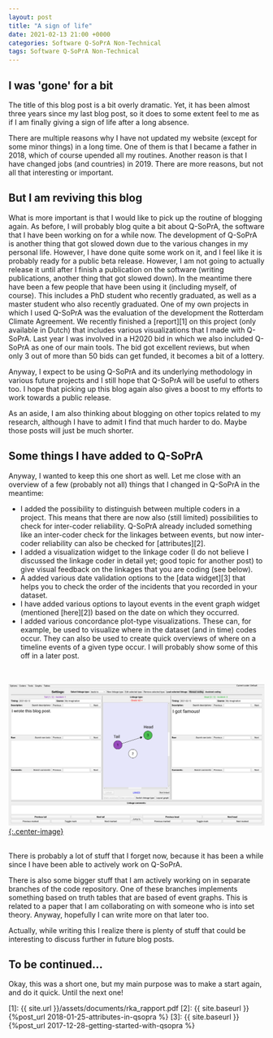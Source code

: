 ```yaml
---
layout: post
title: "A sign of life"
date: 2021-02-13 21:00 +0000
categories: Software Q-SoPrA Non-Technical
tags: Software Q-SoPrA Non-Technical
---
```


## I was 'gone' for a bit
The title of this blog post is a bit overly dramatic. 
Yet, it has been almost three years since my last blog post, so it does to some extent feel to me as if I am finally giving a sign of life after a long absence. 

There are multiple reasons why I have not updated my website (except for some minor things) in a long time. 
One of them is that I became a father in 2018, which of course upended all my routines. 
Another reason is that I have changed jobs (and countries) in 2019. 
There are more reasons, but not all that interesting or important.

## But I am reviving this blog
What is more important is that I would like to pick up the routine of blogging again. 
As before, I will probably blog quite a bit about Q-SoPrA, the software that I have been working on for a while now. 
The development of Q-SoPrA is another thing that got slowed down due to the various changes in my personal life. 
However, I have done quite some work on it, and I feel like it is probably ready for a public beta release. 
However, I am not going to actually release it until after I finish a publication on the software (writing publications, another thing that got slowed down).
In the meantime there have been a few people that have been using it (including myself, of course). 
This includes a PhD student who recently graduated, as well as a master student who also recently graduated. 
One of my own projects in which I used Q-SoPrA was the evaluation of the development the Rotterdam Climate Agreement. 
We recently finished a [report][1] on this project (only available in Dutch) that includes various visualizations that I made with Q-SoPrA.
Last year I was involved in a H2020 bid in which we also included Q-SoPrA as one of our main tools.
The bid got excellent reviews, but when only 3 out of more than 50 bids can get funded, it becomes a bit of a lottery.

Anyway, I expect to be using Q-SoPrA and its underlying methodology in various future projects and I still hope that Q-SoPrA will be useful to others too.
I hope that picking up this blog again also gives a boost to my efforts to work towards a public release.

As an aside, I am also thinking about blogging on other topics related to my research, although I have to admit I find that much harder to do.
Maybe those posts will just be much shorter.

## Some things I have added to Q-SoPrA
Anyway, I wanted to keep this one short as well. 
Let me close with an overview of a few (probably not all) things that I changed in Q-SoPrA in the meantime:

* I added the possibility to distinguish between multiple coders in a project. 
This means that there are now also (still limited) possibilities to check for inter-coder reliability.
Q-SoPrA already included something like an inter-coder check for the linkages between events, but now inter-coder reliability can also be checked for [attributes][2].
* I added a visualization widget to the linkage coder (I do not believe I discussed the linkage coder in detail yet; good topic for another post) to give visual feedback on the linkages that you are coding (see below).
* A added various date validation options to the [data widget][3] that helps you to check the order of the incidents that you recorded in your dataset.
* I have added various options to layout events in the event graph widget (mentioned [here][2]) based on the date on which they occurred.
* I added various concordance plot-type visualizations. 
These can, for example, be used to visualize where in the dataset (and in time) codes occur. 
They can also be used to create quick overviews of where on a timeline events of a given type occur. 
I will probably show some of this off in a later post.

<br><br>[![Visual Feedback in the Linkage Coder](/assets/posts/a-sign-of-life/visual_feedback.png){:.center-image}](/assets/posts/a-sign-of-life/visual_feedback.png)<br><br>

There is probably a lot of stuff that I forget now, because it has been a while since I have been able to actively work on Q-SoPrA.

There is also some bigger stuff that I am actively working on in separate branches of the code repository. 
One of these branches implements something based on truth tables that are based of event graphs. 
This is related to a paper that I am collaborating on with someone who is into set theory.
Anyway, hopefully I can write more on that later too.

Actually, while writing this I realize there is plenty of stuff that could be interesting to discuss further in future blog posts. 

## To be continued...
Okay, this was a short one, but my main purpose was to make a start again, and do it quick. Until the next one!

[1]: {{ site.url }}/assets/documents/rka_rapport.pdf 
[2]: {{ site.baseurl }}{%post_url 2018-01-25-attributes-in-qsopra %}
[3]: {{ site.baseurl }}{%post_url 2017-12-28-getting-started-with-qsopra %}

